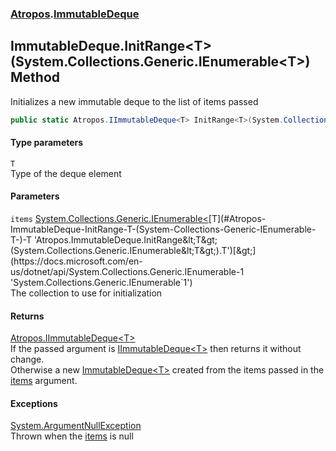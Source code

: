 ### [Atropos](./Atropos.md 'Atropos').[ImmutableDeque](./ImmutableDeque.md 'Atropos.ImmutableDeque')
## ImmutableDeque.InitRange&lt;T&gt;(System.Collections.Generic.IEnumerable&lt;T&gt;) Method
Initializes a new immutable deque to the list of items passed  
```csharp
public static Atropos.IImmutableDeque<T> InitRange<T>(System.Collections.Generic.IEnumerable<T> items);
```
#### Type parameters
<a name='Atropos-ImmutableDeque-InitRange-T-(System-Collections-Generic-IEnumerable-T-)-T'></a>
`T`  
Type of the deque element  
  
#### Parameters
<a name='Atropos-ImmutableDeque-InitRange-T-(System-Collections-Generic-IEnumerable-T-)-items'></a>
`items` [System.Collections.Generic.IEnumerable&lt;](https://docs.microsoft.com/en-us/dotnet/api/System.Collections.Generic.IEnumerable-1 'System.Collections.Generic.IEnumerable`1')[T](#Atropos-ImmutableDeque-InitRange-T-(System-Collections-Generic-IEnumerable-T-)-T 'Atropos.ImmutableDeque.InitRange&lt;T&gt;(System.Collections.Generic.IEnumerable&lt;T&gt;).T')[&gt;](https://docs.microsoft.com/en-us/dotnet/api/System.Collections.Generic.IEnumerable-1 'System.Collections.Generic.IEnumerable`1')  
The collection to use for initialization  
  
#### Returns
[Atropos.IImmutableDeque&lt;](./IImmutableDeque-T-.md 'Atropos.IImmutableDeque&lt;T&gt;')[T](#Atropos-ImmutableDeque-InitRange-T-(System-Collections-Generic-IEnumerable-T-)-T 'Atropos.ImmutableDeque.InitRange&lt;T&gt;(System.Collections.Generic.IEnumerable&lt;T&gt;).T')[&gt;](./IImmutableDeque-T-.md 'Atropos.IImmutableDeque&lt;T&gt;')  
If the passed argument is [IImmutableDeque&lt;T&gt;](./IImmutableDeque-T-.md 'Atropos.IImmutableDeque&lt;T&gt;') then returns it without change.  
            Otherwise a new [ImmutableDeque&lt;T&gt;](./ImmutableDeque-T-.md 'Atropos.ImmutableDeque&lt;T&gt;')  created from the items passed in the [items](#Atropos-ImmutableDeque-InitRange-T-(System-Collections-Generic-IEnumerable-T-)-items 'Atropos.ImmutableDeque.InitRange&lt;T&gt;(System.Collections.Generic.IEnumerable&lt;T&gt;).items') argument.  
#### Exceptions
[System.ArgumentNullException](https://docs.microsoft.com/en-us/dotnet/api/System.ArgumentNullException 'System.ArgumentNullException')  
Thrown when the [items](#Atropos-ImmutableDeque-InitRange-T-(System-Collections-Generic-IEnumerable-T-)-items 'Atropos.ImmutableDeque.InitRange&lt;T&gt;(System.Collections.Generic.IEnumerable&lt;T&gt;).items') is null  
